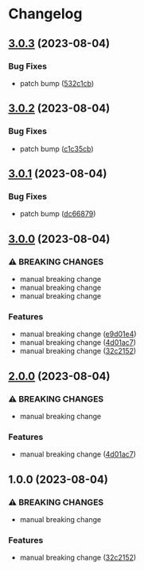 # Changelog

## [3.0.3](https://github.com/devdoshi/test-release-please/compare/v3.0.2...v3.0.3) (2023-08-04)


### Bug Fixes

* patch bump ([532c1cb](https://github.com/devdoshi/test-release-please/commit/532c1cb39623ce67a5482cab7db180ee5dc51d20))

## [3.0.2](https://github.com/devdoshi/test-release-please/compare/v3.0.1...v3.0.2) (2023-08-04)


### Bug Fixes

* patch bump ([c1c35cb](https://github.com/devdoshi/test-release-please/commit/c1c35cb3d91e1b0aa2cb912b66c517ca044d09e4))

## [3.0.1](https://github.com/devdoshi/test-release-please/compare/v3.0.0...v3.0.1) (2023-08-04)


### Bug Fixes

* patch bump ([dc66879](https://github.com/devdoshi/test-release-please/commit/dc66879a2d2283a13162ded9d57df62dbc1be48c))

## [3.0.0](https://github.com/devdoshi/test-release-please/compare/v2.0.0...v3.0.0) (2023-08-04)


### ⚠ BREAKING CHANGES

* manual breaking change
* manual breaking change
* manual breaking change

### Features

* manual breaking change ([e9d01e4](https://github.com/devdoshi/test-release-please/commit/e9d01e454feb8b43ce3dc8aa24dbc54ebbfd820c))
* manual breaking change ([4d01ac7](https://github.com/devdoshi/test-release-please/commit/4d01ac73dffdf1c0c3d9ef41b12ea843b5475aa0))
* manual breaking change ([32c2152](https://github.com/devdoshi/test-release-please/commit/32c215252149e81a3c411d0a16a7898fcf3272ab))

## [2.0.0](https://github.com/devdoshi/test-release-please/compare/v1.0.0...v2.0.0) (2023-08-04)


### ⚠ BREAKING CHANGES

* manual breaking change

### Features

* manual breaking change ([4d01ac7](https://github.com/devdoshi/test-release-please/commit/4d01ac73dffdf1c0c3d9ef41b12ea843b5475aa0))

## 1.0.0 (2023-08-04)


### ⚠ BREAKING CHANGES

* manual breaking change

### Features

* manual breaking change ([32c2152](https://github.com/devdoshi/test-release-please/commit/32c215252149e81a3c411d0a16a7898fcf3272ab))

